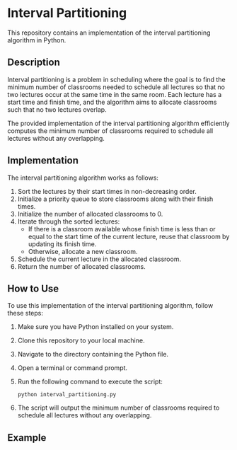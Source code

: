 # Interval Partitioning

This repository contains an implementation of the interval partitioning algorithm in Python.

## Description

Interval partitioning is a problem in scheduling where the goal is to find the minimum number of classrooms needed to schedule all lectures so that no two lectures occur at the same time in the same room. Each lecture has a start time and finish time, and the algorithm aims to allocate classrooms such that no two lectures overlap.

The provided implementation of the interval partitioning algorithm efficiently computes the minimum number of classrooms required to schedule all lectures without any overlapping.

## Implementation

The interval partitioning algorithm works as follows:

1. Sort the lectures by their start times in non-decreasing order.
2. Initialize a priority queue to store classrooms along with their finish times.
3. Initialize the number of allocated classrooms to 0.
4. Iterate through the sorted lectures:
   - If there is a classroom available whose finish time is less than or equal to the start time of the current lecture, reuse that classroom by updating its finish time.
   - Otherwise, allocate a new classroom.
5. Schedule the current lecture in the allocated classroom.
6. Return the number of allocated classrooms.

## How to Use

To use this implementation of the interval partitioning algorithm, follow these steps:

1. Make sure you have Python installed on your system.
2. Clone this repository to your local machine.
3. Navigate to the directory containing the Python file.
4. Open a terminal or command prompt.
5. Run the following command to execute the script:

    ```
    python interval_partitioning.py
    ```

6. The script will output the minimum number of classrooms required to schedule all lectures without any overlapping.

## Example



